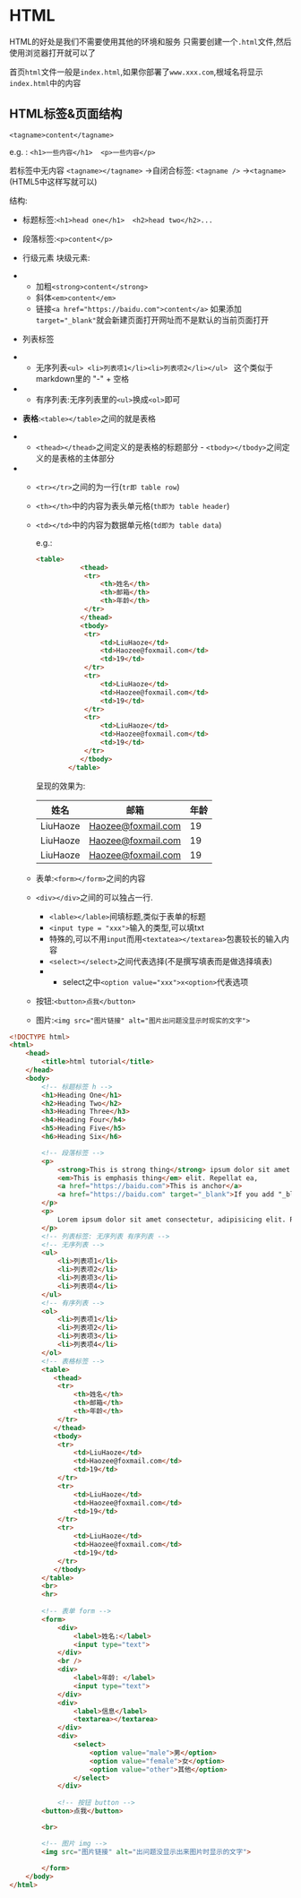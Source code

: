 # HTML

HTML的好处是我们不需要使用其他的环境和服务
只需要创建一个`.html`文件,然后使用浏览器打开就可以了

首页`html`文件一般是`index.html`,如果你部署了`www.xxx.com`,根域名将显示`index.html`中的内容



## HTML标签&页面结构

`<tagname>content</tagname>`

e.g. : `<h1>一些内容</h1>  <p>一些内容</p>`

若标签中无内容  `<tagname></tagname>`
				->自闭合标签: `<tagname />`
				->`<tagname>`(HTML5中这样写就可以)

结构:

- 标题标签:`<h1>head one</h1>  <h2>head two</h2>...`

- 段落标签:`<p>content</p>`

- 行级元素 块级元素:

- - 加粗`<strong>content</strong>`
  - 斜体`<em>content</em>`
  - 链接`<a href="https://baidu.com">content</a>` 如果添加`target="_blank"`就会新建页面打开网址而不是默认的当前页面打开

- 列表标签

- - 无序列表`<ul> <li>列表项1</li><li>列表项2</li></ul> `  这个类似于markdown里的 "-" + 空格

- - 有序列表:无序列表里的`<ul>`换成`<ol>`即可

- **表格**:`<table></table>`之间的就是表格

- - `<thead></thead>`之间定义的是表格的标题部分 - `<tbody></tbody>`之间定义的是表格的主体部分

- - `<tr></tr>`之间的为一行(`tr即 table row`)

  - `<th></th>`中的内容为表头单元格(`th即为 table header`)

  - `<td></td>`中的内容为数据单元格(`td即为 table data`)

    e.g.:

    ```html
    <table>
               <thead>
                <tr>
                    <th>姓名</th>
                    <th>邮箱</th>
                    <th>年龄</th>
                </tr>
               </thead> 
               <tbody>
                <tr>
                    <td>LiuHaoze</td>
                    <td>Haozee@foxmail.com</td>
                    <td>19</td>
                </tr>
                <tr>
                    <td>LiuHaoze</td>
                    <td>Haozee@foxmail.com</td>
                    <td>19</td>
                </tr>
                <tr>
                    <td>LiuHaoze</td>
                    <td>Haozee@foxmail.com</td>
                    <td>19</td>
                </tr>
               </tbody>
            </table>
    ```

    呈现的效果为:

    | 姓名     | 邮箱               | 年龄 |
    | -------- | ------------------ | ---- |
    | LiuHaoze | Haozee@foxmail.com | 19   |
    | LiuHaoze | Haozee@foxmail.com | 19   |
    | LiuHaoze | Haozee@foxmail.com | 19   |

    
    

  - 表单:`<form></form>`之间的内容

  - `<div></div>`之间的可以独占一行.

    - `<lable></lable>`间填标题,类似于表单的标题
    - `<input type = "xxx">`输入的类型,可以填txt
    - 特殊的,可以不用`input`而用`<textatea></textarea>`包裹较长的输入内容
    - `<select></select>`之间代表选择(不是撰写填表而是做选择填表)
    - - select之中`<option value="xxx">x<option>`代表选项

  - 按钮:`<button>点我</button>`

  - 图片:`<img src="图片链接" alt="图片出问题没显示时现实的文字">`

```html
<!DOCTYPE html>
<html> 
    <head> 
        <title>html tutorial</title>
    </head>
    <body>
        <!-- 标题标签 h -->
        <h1>Heading One</h1>
        <h2>Heading Two</h2>
        <h3>Heading Three</h3>
        <h4>Heading Four</h4>
        <h5>Heading Five</h5>
        <h6>Heading Six</h6>

        <!-- 段落标签 -->
        <p>
            <strong>This is strong thing</strong> ipsum dolor sit amet consectetur, 
            <em>This is emphasis thing</em> elit. Repellat ea, 
            <a href="https://baidu.com">This is anchor</a> 
            <a href="https://baidu.com" target="_blank">If you add "_blank" it creates a new page.</a> veritatis officiis sed iure libero beatae corporis. Nihil id officiis consequuntur vero vitae reiciendis repudiandae, ut repellendus dolor?
        </p>
        <p>
            Lorem ipsum dolor sit amet consectetur, adipisicing elit. Repellat ea, atque aperiam veritatis officiis sed iure libero beatae corporis. Nihil id officiis consequuntur vero vitae reiciendis repudiandae, ut repellendus dolor?
        </p>
        <!-- 列表标签: 无序列表 有序列表 -->
        <!-- 无序列表 -->
        <ul>
            <li>列表项1</li>
            <li>列表项2</li>
            <li>列表项3</li>
            <li>列表项4</li>
        </ul>
        <!-- 有序列表 -->
        <ol>
            <li>列表项1</li>
            <li>列表项2</li>
            <li>列表项3</li>
            <li>列表项4</li>
        </ol>
        <!-- 表格标签 -->
        <table>
           <thead>
            <tr>
                <th>姓名</th>
                <th>邮箱</th>
                <th>年龄</th>
            </tr>
           </thead> 
           <tbody>
            <tr>
                <td>LiuHaoze</td>
                <td>Haozee@foxmail.com</td>
                <td>19</td>
            </tr>
            <tr>
                <td>LiuHaoze</td>
                <td>Haozee@foxmail.com</td>
                <td>19</td>
            </tr>
            <tr>
                <td>LiuHaoze</td>
                <td>Haozee@foxmail.com</td>
                <td>19</td>
            </tr>
           </tbody>
        </table>
        <br>
        <hr>
        
        <!-- 表单 form -->
        <form>
            <div>
                <label>姓名:</label> 
                <input type="text">
            </div>
            <br />
            <div>
                <label>年龄: </label>
                <input type="text">
            </div>
            <div>
                <label>信息</label>
                <textarea></textarea>
            </div>
            <div>
                <select>
                    <option value="male">男</option>
                    <option value="female">女</option>
                    <option value="other">其他</option>
                </select>
            </div>
            
            <!-- 按钮 button -->
        <button>点我</button>

        <br>

        <!-- 图片 img -->
        <img src="图片链接" alt="出问题没显示出来图片时显示的文字">
            
        </form>
    </body>
</html>
```

